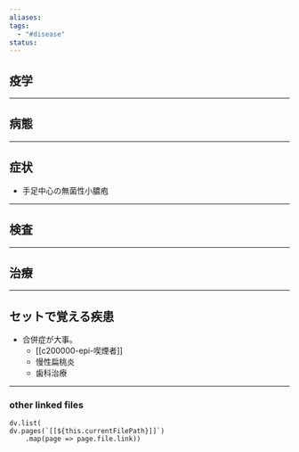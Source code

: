 ```yaml
---
aliases: 
tags:
  - "#disease"
status:
---
```

## 疫学
---
## 病態
---
## 症状
- 手足中心の無菌性小膿疱
---
## 検査
---
## 治療
---
## セットで覚える疾患
- 合併症が大事。
	- [[c200000-epi-喫煙者]]
	- 慢性扁桃炎
	- 歯科治療
---
### other linked files
```dataviewjs
dv.list(
dv.pages(`[[${this.currentFilePath}]]`)
	.map(page => page.file.link))
```